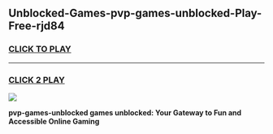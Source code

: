 
## Unblocked-Games-pvp-games-unblocked-Play-Free-rjd84
<h3>
<a href="https://premium76.site?title=pvp-games-unblocked&ref=20A">CLICK TO PLAY</a></h3>
<hr>

<h3>
<a href="https://premium76.site?title=pvp-games-unblocked&ref=20A">CLICK 2 PLAY</a>
  
</h3>

<a href="https://premium76.site?title=pvp-games-unblocked&ref=20A"><img src="https://clearcache.store/games.png"></a>


**pvp-games-unblocked games unblocked: Your Gateway to Fun and Accessible Online Gaming**
